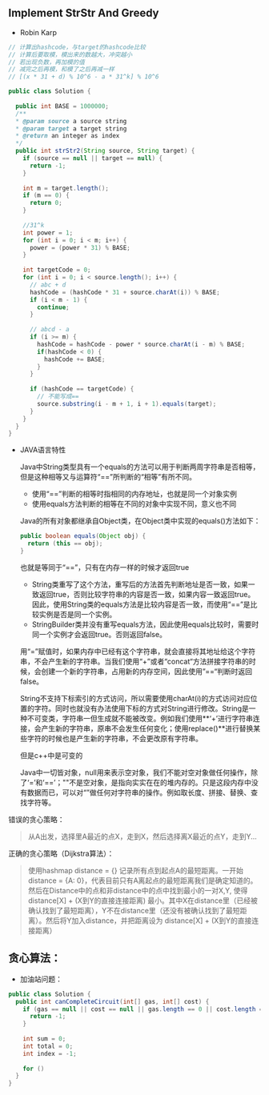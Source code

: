 ## Implement StrStr And Greedy

- Robin Karp

```java
// 计算出hashcode，与target的hashcode比较
// 计算后要取模，模出来的数越大，冲突越小
// 若出现负数，再加模的值
// 减完之后再模，和模了之后再减一样
// [(x * 31 + d) % 10^6 - a * 31^k] % 10^6   

public class Solution {
  
  public int BASE = 1000000;
  /**
  * @param source a source string
  * @param target a target string
  * @return an integer as index
  */
  public int strStr2(String source, String target) {
    if (source == null || target == null) {
      return -1;
    }
    
    int m = target.length();
    if (m == 0) {
      return 0;
    }
    
    //31^k
    int power = 1;
    for (int i = 0; i < m; i++) {
      power = (power * 31) % BASE;
    }
    
    int targetCode = 0;
    for (int i = 0; i < source.length(); i++) {
      // abc + d
      hashCode = (hashCode * 31 + source.charAt(i)) % BASE;
      if (i < m - 1) {
        continue;
      }
      
      // abcd - a
      if (i >= m) {
        hashCode = hashCode - power * source.charAt(i - m) % BASE;
        if(hashCode < 0) {
          hashCode += BASE;
        }
      }
      
      if (hashCode == targetCode) {
        // 不能写成==
        source.substring(i - m + 1, i + 1).equals(target);
      }
    }
  }
}
```

- JAVA语言特性

  Java中String类型具有一个equals的方法可以用于判断两周字符串是否相等，但是这种相等又与运算符“==”所判断的“相等”有所不同。
  
  - 使用“==”判断的相等时指相同的内存地址，也就是同一个对象实例
  - 使用equals方法判断的相等在不同的对象中实现不同，意义也不同
  
  Java的所有对象都继承自Object类，在Object类中实现的equals()方法如下：
  
  ```java
  public boolean equals(Object obj) {
    return (this == obj);
  }
  ```
  
  也就是等同于“==”，只有在内存一样的时候才返回true
  
  - String类重写了这个方法，重写后的方法首先判断地址是否一致，如果一致返回true，否则比较字符串的内容是否一致，如果内容一致返回true。因此，使用String类的equals方法是比较内容是否一致，而使用“==”是比较实例是否是同一个实例。
  - StringBuilder类并没有重写equals方法，因此使用equals比较时，需要时同一个实例才会返回true。否则返回false。
  
  用“=”赋值时，如果内存中已经有这个字符串，就会直接将其地址给这个字符串，不会产生新的字符串。当我们使用“+”或者“concat“方法拼接字符串的时候，会创建一个新的字符串，占用新的内存空间，因此使用”==“判断时返回false。
  
  String不支持下标索引的方式访问，所以需要使用charAt(i)的方式访问对应位置的字符。同时也就没有办法使用下标的方式对String进行修改。String是一种不可变类，字符串一但生成就不能被改变。例如我们使用**‘+’进行字符串连接，会产生新的字符串，原串不会发生任何变化；使用replace()**进行替换某些字符的时候也是产生新的字符串，不会更改原有字符串。
  
  但是c++中是可变的
  
  Java中一切皆对象，null用来表示空对象，我们不能对空对象做任何操作，除了‘=’和‘==’；""不是空对象，是指向实实在在的堆内存的。只是这段内存中没有数据而已，可以对“”做任何对字符串的操作。例如取长度、拼接、替换、查找字符等。
  
  

错误的贪心策略：

> 从A出发，选择里A最近的点X，走到X，然后选择离X最近的点Y，走到Y...

正确的贪心策略（Dijkstra算法）：

> 使用hashmap distance = {} 记录所有点到起点A的最短距离。一开始 distance = {A: 0}，代表目前只有A离起点的最短距离我们是确定知道的。然后在Distance中的点和非distance中的点中找到最小的一对X,Y, 使得 distance[X] + (X到Y的直接连接距离) 最小。其中X在distance里（已经被确认找到了最短距离），Y不在distance里（还没有被确认找到了最短距离）。然后将Y加入distance，并把距离设为 distance[X] + (X到Y的直接连接距离）

## 贪心算法：

- 加油站问题：

```java
public class Solution {
  public int canCompleteCircuit(int[] gas, int[] cost) {
    if (gas == null || cost == null || gas.length == 0 || cost.length == 0) {
      return -1;
    }
    
    int sum = 0;
    int total = 0;
    int index = -1;
    
    for ()
  }
}
```

